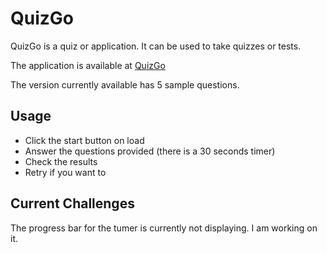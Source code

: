 # QuizGo

QuizGo is a quiz or application. It can be used to take quizzes or tests.

The application is available at [QuizGo](https://quiz-go-eta.vercel.app/)

The version currently available has 5 sample questions.

## Usage

* Click the start button on load
* Answer the questions provided (there is a 30 seconds timer)
* Check the results
* Retry if you want to

## Current Challenges

The progress bar for the tumer is currently not displaying. I am working on it.
